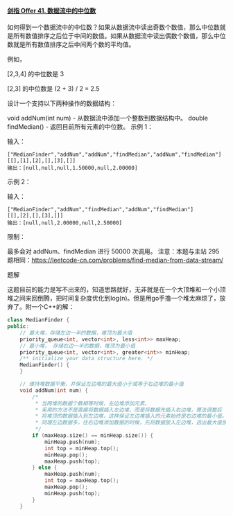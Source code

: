 #### [剑指 Offer 41. 数据流中的中位数](https://leetcode.cn/problems/shu-ju-liu-zhong-de-zhong-wei-shu-lcof/)

如何得到一个数据流中的中位数？如果从数据流中读出奇数个数值，那么中位数就是所有数值排序之后位于中间的数值。如果从数据流中读出偶数个数值，那么中位数就是所有数值排序之后中间两个数的平均值。

例如，

[2,3,4] 的中位数是 3

[2,3] 的中位数是 (2 + 3) / 2 = 2.5

设计一个支持以下两种操作的数据结构：

void addNum(int num) - 从数据流中添加一个整数到数据结构中。
double findMedian() - 返回目前所有元素的中位数。
示例 1：

输入：

```
["MedianFinder","addNum","addNum","findMedian","addNum","findMedian"]
[[],[1],[2],[],[3],[]]
输出：[null,null,null,1.50000,null,2.00000]
```

示例 2：

输入：

```
["MedianFinder","addNum","findMedian","addNum","findMedian"]
[[],[2],[],[3],[]]
输出：[null,null,2.00000,null,2.50000]
```


限制：

最多会对 addNum、findMedian 进行 50000 次调用。
注意：本题与主站 295 题相同：https://leetcode-cn.com/problems/find-median-from-data-stream/



题解

这题目前的能力是写不出来的，知道思路就好，无非就是在一个大顶堆和一个小顶堆之间来回倒腾，把时间复杂度优化到log(n)。但是用go手撸一个堆太麻烦了，放弃了。附一个C++的解：

```c++
class MedianFinder {
public:
    // 最大堆，存储左边一半的数据，堆顶为最大值
    priority_queue<int, vector<int>, less<int>> maxHeap;
    // 最小堆， 存储右边一半的数据，堆顶为最小值
    priority_queue<int, vector<int>, greater<int>> minHeap;
    /** initialize your data structure here. */
    MedianFinder() {
    }

    // 维持堆数据平衡，并保证左边堆的最大值小于或等于右边堆的最小值
    void addNum(int num) {
        /*
         * 当两堆的数据个数相等时候，左边堆添加元素。
         * 采用的方法不是直接将数据插入左边堆，而是将数据先插入右边堆，算法调整后
         * 将堆顶的数据插入到左边堆，这样保证左边堆插入的元素始终是右边堆的最小值。
         * 同理左边数据多，往右边堆添加数据的时候，先将数据放入左边堆，选出最大值放到右边堆中。
         */
        if (maxHeap.size() == minHeap.size()) {
            minHeap.push(num);
            int top = minHeap.top();
            minHeap.pop();
            maxHeap.push(top);
        } else {
            maxHeap.push(num);
            int top = maxHeap.top();
            maxHeap.pop();
            minHeap.push(top);
        }
    }
```


